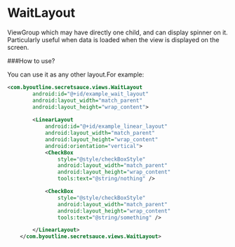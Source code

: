 # WaitLayout

ViewGroup which may have directly one child, and can display spinner on it. 
Particularly useful when data is loaded when the view is displayed on the screen.

###How to use?

You can use it as any other layout.For example:

```xml
<com.byoutline.secretsauce.views.WaitLayout
        android:id="@+id/example_wait_layout"
        android:layout_width="match_parent"
        android:layout_height="wrap_content">
        
        <LinearLayout
            android:id="@+id/example_linear_layout"
            android:layout_width="match_parent"
            android:layout_height="wrap_content"
            android:orientation="vertical">
            <CheckBox
                style="@style/checkBoxStyle"
                android:layout_width="match_parent"
                android:layout_height="wrap_content"
                tools:text="@string/nothing" />

            <CheckBox
                style="@style/checkBoxStyle"
                android:layout_width="match_parent"
                android:layout_height="wrap_content"
                tools:text="@string/something" />

        </LinearLayout>
    </com.byoutline.secretsauce.views.WaitLayout>
```